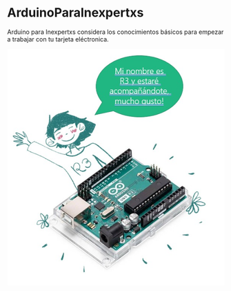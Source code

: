 # ArduinoParaInexpertxs
Arduino para Inexpertxs considera los conocimientos básicos para empezar a trabajar con tu tarjeta eléctronica.

![foto de r3](./R3Presentation.jpg)
